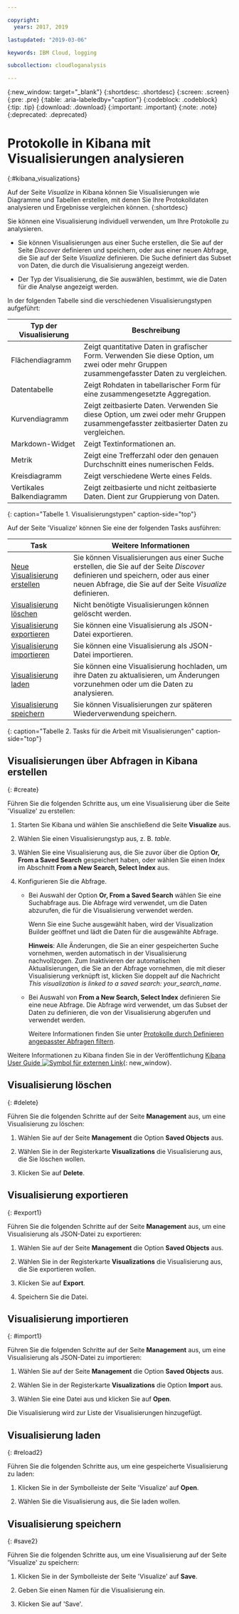 ```yaml
---

copyright:
  years: 2017, 2019

lastupdated: "2019-03-06"

keywords: IBM Cloud, logging

subcollection: cloudloganalysis

---
```


{:new_window: target="_blank"}
{:shortdesc: .shortdesc}
{:screen: .screen}
{:pre: .pre}
{:table: .aria-labeledby="caption"}
{:codeblock: .codeblock}
{:tip: .tip}
{:download: .download}
{:important: .important}
{:note: .note}
{:deprecated: .deprecated}

# Protokolle in Kibana mit Visualisierungen analysieren 
{:#kibana_visualizations}

Auf der Seite *Visualize* in Kibana können Sie Visualisierungen wie Diagramme und Tabellen erstellen, mit denen Sie Ihre Protokolldaten analysieren und Ergebnisse vergleichen können. 
{:shortdesc}

Sie können eine Visualisierung individuell verwenden, um Ihre Protokolle zu analysieren. 

* Sie können Visualisierungen aus einer Suche erstellen, die Sie auf der Seite *Discover* definieren und speichern, oder aus einer neuen Abfrage, die Sie auf der Seite *Visualize* definieren. Die Suche definiert das Subset von Daten, die durch die Visualisierung angezeigt werden.

* Der Typ der Visualisierung, die Sie auswählen, bestimmt, wie die Daten für die Analyse angezeigt werden.

In der folgenden Tabelle sind die verschiedenen Visualisierungstypen aufgeführt:

| Typ der Visualisierung | Beschreibung |
|-----------------------|-------------|
| Flächendiagramm | Zeigt quantitative Daten in grafischer Form. Verwenden Sie diese Option, um zwei oder mehr Gruppen zusammengefasster Daten zu vergleichen. |
| Datentabelle | Zeigt Rohdaten in tabellarischer Form für eine zusammengesetzte Aggregation. |
| Kurvendiagramm | Zeigt zeitbasierte Daten. Verwenden Sie diese Option, um zwei oder mehr Gruppen zusammengefasster zeitbasierter Daten zu vergleichen. |
| Markdown-Widget | Zeigt Textinformationen an. |
| Metrik | Zeigt eine Trefferzahl oder den genauen Durchschnitt eines numerischen Felds. |
| Kreisdiagramm | Zeigt verschiedene Werte eines Felds. | 
| Vertikales Balkendiagramm | Zeigt zeitbasierte und nicht zeitbasierte Daten. Dient zur Gruppierung von Daten. |
{: caption="Tabelle 1. Visualisierungstypen" caption-side="top"}

Auf der Seite 'Visualize' können Sie eine der folgenden Tasks ausführen:

| Task | Weitere Informationen |
|------|------------------|
| [Neue Visualisierung erstellen](/docs/services/CloudLogAnalysis/kibana?topic=cloudloganalysis-kibana_visualizations#create) | Sie können Visualisierungen aus einer Suche erstellen, die Sie auf der Seite *Discover* definieren und speichern, oder aus einer neuen Abfrage, die Sie auf der Seite *Visualize* definieren. |
| [Visualisierung löschen](/docs/services/CloudLogAnalysis/kibana?topic=cloudloganalysis-kibana_visualizations#delete) | Nicht benötigte Visualisierungen können gelöscht werden. |
| [Visualisierung exportieren](/docs/services/CloudLogAnalysis/kibana?topic=cloudloganalysis-kibana_visualizations#export) | Sie können eine Visualisierung als JSON-Datei exportieren.  |
| [Visualisierung importieren](/docs/services/CloudLogAnalysis/kibana?topic=cloudloganalysis-kibana_visualizations#import1) | Sie können eine Visualisierung als JSON-Datei importieren.  |
| [Visualisierung laden](/docs/services/CloudLogAnalysis/kibana?topic=cloudloganalysis-kibana_visualizations#reload2) | Sie können eine Visualisierung hochladen, um ihre Daten zu aktualisieren, um Änderungen vorzunehmen oder um die Daten zu analysieren. |
| [Visualisierung speichern](/docs/services/CloudLogAnalysis/kibana?topic=cloudloganalysis-kibana_visualizations#save2) | Sie können Visualisierungen zur späteren Wiederverwendung speichern. |
{: caption="Tabelle 2. Tasks für die Arbeit mit Visualisierungen" caption-side="top"}


## Visualisierungen über Abfragen in Kibana erstellen
{: #create}

Führen Sie die folgenden Schritte aus, um eine Visualisierung über die Seite 'Visualize' zu erstellen:

1. Starten Sie Kibana und wählen Sie anschließend die Seite **Visualize** aus.

2. Wählen Sie einen Visualisierungstyp aus, z. B. *table*.

3. Wählen Sie eine Visualisierung aus, die Sie zuvor über die Option **Or, From a Saved Search** gespeichert haben, oder wählen Sie einen Index im Abschnitt **From a New Search, Select Index** aus.

4. Konfigurieren Sie die Abfrage.

    * Bei Auswahl der Option **Or, From a Saved Search** wählen Sie eine Suchabfrage aus. Die Abfrage wird verwendet, um die Daten abzurufen, die für die Visualisierung verwendet werden. 
	
	    Wenn Sie eine Suche ausgewählt haben, wird der Visualization Builder geöffnet und lädt die Daten für die ausgewählte Abfrage. 
		
		**Hinweis**: Alle Änderungen, die Sie an einer gespeicherten Suche vornehmen, werden automatisch in der Visualisierung nachvollzogen. Zum Inaktivieren der automatischen Aktualisierungen, die Sie an der Abfrage vornehmen, die mit dieser Visualisierung verknüpft ist, klicken Sie doppelt auf die Nachricht *This visualization is linked to a saved search: your_search_name*. 

    * Bei Auswahl von **From a New Search, Select Index** definieren Sie eine neue Abfrage. Die Abfrage wird verwendet, um das Subset der Daten zu definieren, die von der Visualisierung abgerufen und verwendet werden.

        Weitere Informationen finden Sie unter [Protokolle durch Definieren angepasster Abfragen filtern](/docs/services/CloudLogAnalysis/kibana?topic=cloudloganalysis-define_search#define_search).

Weitere Informationen zu Kibana finden Sie in der Veröffentlichung [Kibana User Guide ![Symbol für externen Link](../../../icons/launch-glyph.svg "Symbol für externen Link")](https://www.elastic.co/guide/en/kibana/5.1/index.html){: new_window}.


## Visualisierung löschen
{: #delete}

Führen Sie die folgenden Schritte auf der Seite **Management** aus, um eine Visualisierung zu löschen:

1. Wählen Sie auf der Seite **Management** die Option **Saved Objects** aus.

2. Wählen Sie in der Registerkarte **Visualizations** die Visualisierung aus, die Sie löschen wollen.

3. Klicken Sie auf **Delete**.


## Visualisierung exportieren
{: #export1}

Führen Sie die folgenden Schritte auf der Seite **Management** aus, um eine Visualisierung als JSON-Datei zu exportieren:

1. Wählen Sie auf der Seite **Management** die Option **Saved Objects** aus.

2. Wählen Sie in der Registerkarte **Visualizations** die Visualisierung aus, die Sie exportieren wollen.

3. Klicken Sie auf **Export**.

4. Speichern Sie die Datei.

## Visualisierung importieren
{: #import1}

Führen Sie die folgenden Schritte auf der Seite **Management** aus, um eine Visualisierung als JSON-Datei zu importieren:

1. Wählen Sie auf der Seite **Management** die Option **Saved Objects** aus.

2. Wählen Sie in der Registerkarte **Visualizations** die Option **Import** aus.

3. Wählen Sie eine Datei aus und klicken Sie auf **Open**.

Die Visualisierung wird zur Liste der Visualisierungen hinzugefügt.


 
## Visualisierung laden
{: #reload2}

Führen Sie die folgenden Schritte aus, um eine gespeicherte Visualisierung zu laden:

1. Klicken Sie in der Symbolleiste der Seite 'Visualize' auf **Open**.

2. Wählen Sie die Visualisierung aus, die Sie laden wollen. 


## Visualisierung speichern
{: #save2}

Führen Sie die folgenden Schritte aus, um eine Visualisierung auf der Seite 'Visualize' zu speichern:

1. Klicken Sie in der Symbolleiste der Seite 'Visualize' auf **Save**.

2. Geben Sie einen Namen für die Visualisierung ein.

3. Klicken Sie auf 'Save'. 


